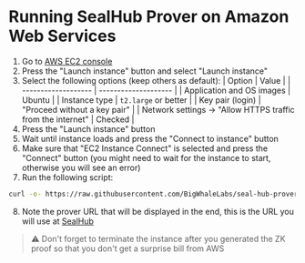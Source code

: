 # Running SealHub Prover on Amazon Web Services

1. Go to [AWS EC2 console](https://us-east-1.console.aws.amazon.com/ec2/)
2. Press the "Launch instance" button and select "Launch instance"
3. Select the following options (keep others as default):
   | Option | Value |
   | ------------------- | -------------------- |
   | Application and OS images | Ubuntu |
   | Instance type | `t2.large` or better |
   | Key pair (login) | "Proceed without a key pair" |
   | Network settings -> "Allow HTTPS traffic from the internet" | Checked |
4. Press the "Launch instance" button
5. Wait until instance loads and press the "Connect to instance" button
6. Make sure that "EC2 Instance Connect" is selected and press the "Connect" button (you might need to wait for the instance to start, otherwise you will see an error)
7. Run the following script:

```bash
curl -o- https://raw.githubusercontent.com/BigWhaleLabs/seal-hub-prover/main/scripts/install.sh | bash
```

8. Note the prover URL that will be displayed in the end, this is the URL you will use at [SealHub](https://hub.sealc.red)

> ⚠️ Don't forget to terminate the instance after you generated the ZK proof so that you don't get a surprise bill from AWS
